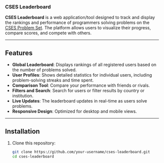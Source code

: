 ### CSES Leaderboard

**CSES Leaderboard** is a web application/tool designed to track and display the rankings and performance of programmers solving problems on the [CSES Problem Set](https://cses.fi/problemset/). The platform allows users to visualize their progress, compare scores, and compete with others.

---

## Features

- **Global Leaderboard**: Displays rankings of all registered users based on the number of problems solved.
- **User Profiles**: Shows detailed statistics for individual users, including problem-solving streaks and time spent.
- **Comparison Tool**: Compare your performance with friends or rivals.
- **Filters and Search**: Search for users or filter results by country or institution.
- **Live Updates**: The leaderboard updates in real-time as users solve problems.
- **Responsive Design**: Optimized for desktop and mobile views.

---

## Installation

1. Clone this repository:
   ```bash
   git clone https://github.com/your-username/cses-leaderboard.git
   cd cses-leaderboard
